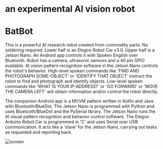 an experimental AI vision robot
===============================

# BatBot

 This is a powerful AI research robot created from commodity parts. No soldering required. Lower half is an Elegoo Robot Car v3.0. Upper half is a Jetson Nano. An Android app controls it with Spoken English over Bluetooth. Robot has a camera, ultrasonic sensors and a 40 pin GPIO available. AI vision pattern recognition software in the Jetson Nano controls the robot's behavior. High-level spoken commands like 'FIND AND PHOTOGRAPH SOME-OBJECT' or 'IDENTIFY THAT OBJECT' instruct the robot to find and photograph and identify objects. Low-level spoken commands like 'WHAT IS YOUR IP-ADDRESS?' or 'GO FORWARD' or 'MOVE THE CAMERA LEFT' will obtain information and/or control the robot directly.

 The companion Android app is a MVVM pattern written in Kotlin and Java with Bluetooth/BlueDot.
 The Jetson Nano is programmed with Python and uses Bluetooth/BlueDot and the PySerial library.
 The Jetson Nano runs the AI visual pattern recognition and behavior control software.
 The Elegoo Arduino Robot Car is programmed in 'C' and uses Serial over USB communication.
 It acts like a 'slave' for the Jetson Nano, carrying out tasks as requested and reporting back.

![screen](../master/screens/batbot.png)

